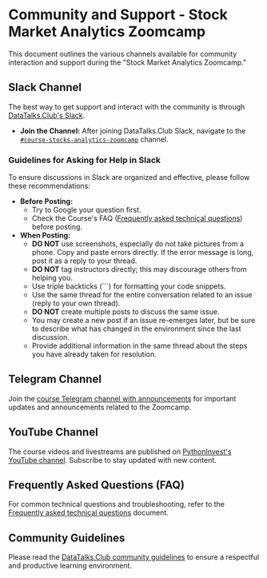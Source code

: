 # Community and Support - Stock Market Analytics Zoomcamp

This document outlines the various channels available for community interaction and support during the "Stock Market Analytics Zoomcamp."

## Slack Channel

The best way to get support and interact with the community is through [DataTalks.Club's Slack](https://datatalks.club/slack.html).

- **Join the Channel:** After joining DataTalks.Club Slack, navigate to the [`#course-stocks-analytics-zoomcamp`](https://datatalks-club.slack.com/archives/C06L1RTF10F) channel.

### Guidelines for Asking for Help in Slack

To ensure discussions in Slack are organized and effective, please follow these recommendations:

- **Before Posting:**
  - Try to Google your question first.
  - Check the Course's FAQ ([Frequently asked technical questions](https://docs.google.com/document/d/1ABQD6ns4vZHKu2dHG9B7irveRASJCAS4BTnJcvM2QX2ykIGZ0UNgCPQ/edit?usp=sharing)) before posting.
- **When Posting:**
  - **DO NOT** use screenshots, especially do not take pictures from a phone. Copy and paste errors directly. If the error message is long, post it as a reply to your thread.
  - **DO NOT** tag instructors directly; this may discourage others from helping you.
  - Use triple backticks (```) for formatting your code snippets.
  - Use the same thread for the entire conversation related to an issue (reply to your own thread).
  - **DO NOT** create multiple posts to discuss the same issue.
  - You may create a new post if an issue re-emerges later, but be sure to describe what has changed in the environment since the last discussion.
  - Provide additional information in the same thread about the steps you have already taken for resolution.

## Telegram Channel

Join the [course Telegram channel with announcements](https://t.me/stockanalyticszoomcamp) for important updates and announcements related to the Zoomcamp.

## YouTube Channel

The course videos and livestreams are published on [PythonInvest's YouTube channel](https://www.youtube.com/@pythoninvest2480). Subscribe to stay updated with new content.

## Frequently Asked Questions (FAQ)

For common technical questions and troubleshooting, refer to the [Frequently asked technical questions](https://docs.google.com/document/d/1ABQD6ns4vZHKu2dHGqqJ85LCOF7LzxqfvWBVXb_-M9E/edit?usp=sharing) document.

## Community Guidelines

Please read the [DataTalks.Club community guidelines](https://datatalks.club/slack/guidelines.html) to ensure a respectful and productive learning environment.
